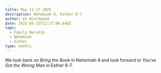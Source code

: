 ```yaml
---
title: May 11-17 2025
description: Nehemiah 8, Esther 6-7
author: Ed Blackwood
date: 2025-05-11T12:17:06.649Z
tags:
  - Family Worship
  - Nehemiah
  - Esther
type: weekly
---
```

W﻿e look back on *Bring the Book* in Nehemiah 8 and look forward to *You've Got the Wrong Man* in Esther 6-7.